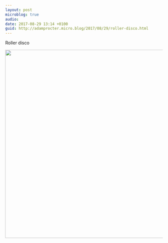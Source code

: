 ```yaml
---
layout: post
microblog: true
audio: 
date: 2017-08-29 13:14 +0100
guid: http://adamprocter.micro.blog/2017/08/29/roller-disco.html
---
```

Roller disco

<img src="http://discursive.adamprocter.co.uk/uploads/2017/d4aab85ada.jpg" width="600" height="600" />
